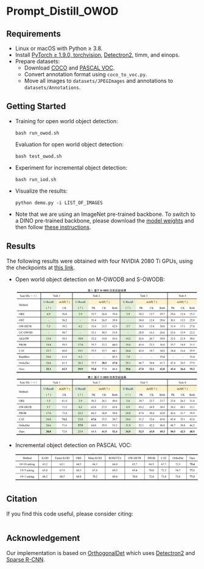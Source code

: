 # Prompt_Distill_OWOD

## Requirements
- Linux or macOS with Python ≥ 3.8.
- Install [PyTorch ≥ 1.9.0, torchvision](https://pytorch.org/#install),
  [Detectron2](https://detectron2.readthedocs.io/en/latest/tutorials/install.html),
  timm, and einops.
- Prepare datasets:
  - Download [COCO](https://cocodataset.org/#download) and [PASCAL VOC](http://host.robots.ox.ac.uk/pascal/VOC/).
  - Convert annotation format using `coco_to_voc.py`.
  - Move all images to `datasets/JPEGImages` and annotations to `datasets/Annotations`.

## Getting Started
* Training for open world object detection:
  ```
  bash run_owod.sh
  ```
  Evaluation for open world object detection:
  ```
  bash test_owod.sh
  ```
* Experiment for incremental object detection:
  ```
  bash run_iod.sh
  ```
* Visualize the results:
  ```
  python demo.py -i LIST_OF_IMAGES
  ```
* Note that we are using an ImageNet pre-trained backbone. To switch to a DINO pre-trained backbone, please download the [model weights](https://dl.fbaipublicfiles.com/dino/dino_resnet50_pretrain/dino_resnet50_pretrain.pth) and then follow [these instructions](https://github.com/facebookresearch/detectron2/blob/main/tools/convert-torchvision-to-d2.py).

## Results
The following results were obtained with four NVIDIA 2080 Ti GPUs, using the checkpoints at [this link](https://drive.google.com/drive/folders/1a88p6KFY9CgQsexy4A3ssDo8W0gaWtS5).

* Open world object detection on M-OWODB and S-OWODB:
  
  ![owod](assets/owod.jpg)
  
* Incremental object detection on PASCAL VOC:
  
  ![iod](assets/iod.jpg)

## Citation

If you find this code useful, please consider citing:
```bibtex

```

## Acknowledgement

Our implementation is based on [OrthogonalDet](https://github.com/feifeiobama/OrthogonalDet) which uses [Detectron2](https://github.com/facebookresearch/detectron2) and [Sparse R-CNN](https://github.com/PeizeSun/SparseR-CNN).



